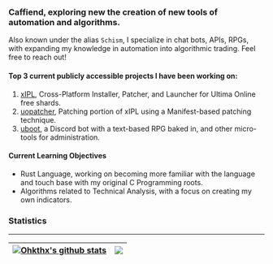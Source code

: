 ### Caffiend, exploring new the creation of new tools of automation and algorithms.

Also known under the alias `Schism`, I specialize in chat bots, APIs, RPGs, with expanding my knowledge in automation into algorithmic trading. Feel free to reach out! 

#### Top 3 current publicly accessible projects I have been working on:
1. [xIPL](https://github.com/Ohkthx/xIPL), Cross-Platform Installer, Patcher, and Launcher for Ultima Online free shards.
2. [uopatcher](https://github.com/Ohkthx/uopatcher), Patching portion of xIPL using a Manifest-based patching technique.
3. [uboot](https://github.com/Ohkthx/uboot), a Discord bot with a text-based RPG baked in, and other micro-tools for administration.

#### Current Learning Objectives

- Rust Language, working on becoming more familiar with the language and touch base with my original C Programming roots.
- Algorithms related to Technical Analysis, with a focus on creating my own indicators.

### Statistics
---

| <a href="https://github.com/anuraghazra/github-readme-stats"><img align="center" src="https://github-readme-stats.vercel.app/api?username=ohkthx&show_icons=true&count_private=true&theme=transparent&hide_border=true" alt="Ohkthx's github stats" /></a> | <a href="https://github.com/anuraghazra/github-readme-stats"><img align="center" src="https://github-readme-stats.vercel.app/api/top-langs/?username=ohkthx&langs_count=8&layout=compact&theme=transparent&hide_border=true" /></a> |
| ------------- | ------------- |
